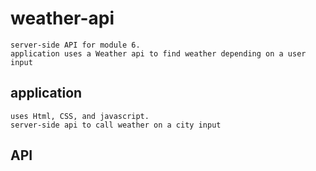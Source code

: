 # weather-api
    server-side API for module 6. 
    application uses a Weather api to find weather depending on a user input

    
## application
    uses Html, CSS, and javascript. 
    server-side api to call weather on a city input 
    
    
## API
   









    